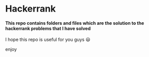 # Hackerrank

#### This repo contains folders and files which are the solution to the hackerrank problems that I have solved

I hope this repo is useful for you guys
:smiley:

enjoy
